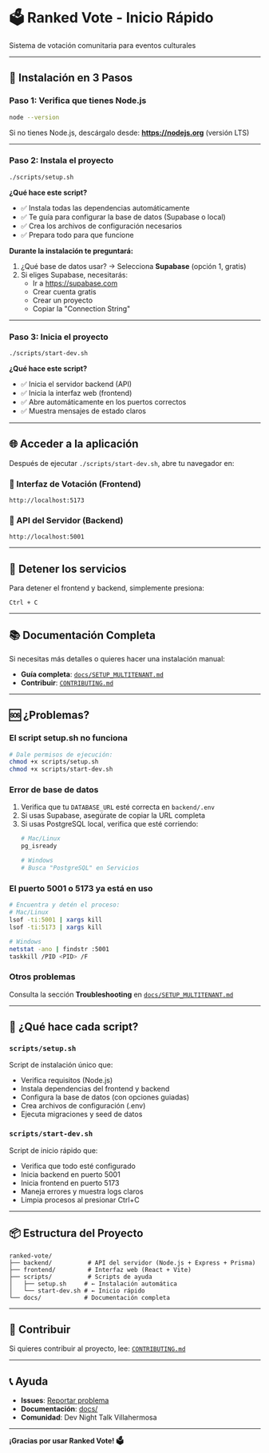 # 🗳️ Ranked Vote - Inicio Rápido

Sistema de votación comunitaria para eventos culturales

---

## 🚀 Instalación en 3 Pasos

### Paso 1: Verifica que tienes Node.js
```bash
node --version
```

Si no tienes Node.js, descárgalo desde: **https://nodejs.org** (versión LTS)

---

### Paso 2: Instala el proyecto
```bash
./scripts/setup.sh
```

**¿Qué hace este script?**
- ✅ Instala todas las dependencias automáticamente
- ✅ Te guía para configurar la base de datos (Supabase o local)
- ✅ Crea los archivos de configuración necesarios
- ✅ Prepara todo para que funcione

**Durante la instalación te preguntará:**
1. ¿Qué base de datos usar? → Selecciona **Supabase** (opción 1, gratis)
2. Si eliges Supabase, necesitarás:
   - Ir a https://supabase.com
   - Crear cuenta gratis
   - Crear un proyecto
   - Copiar la "Connection String"

---

### Paso 3: Inicia el proyecto
```bash
./scripts/start-dev.sh
```

**¿Qué hace este script?**
- ✅ Inicia el servidor backend (API)
- ✅ Inicia la interfaz web (frontend)
- ✅ Abre automáticamente en los puertos correctos
- ✅ Muestra mensajes de estado claros

---

## 🌐 Acceder a la aplicación

Después de ejecutar `./scripts/start-dev.sh`, abre tu navegador en:

### 🎨 Interfaz de Votación (Frontend)
```
http://localhost:5173
```

### 🔧 API del Servidor (Backend)
```
http://localhost:5001
```

---

## 🛑 Detener los servicios

Para detener el frontend y backend, simplemente presiona:
```
Ctrl + C
```

---

## 📚 Documentación Completa

Si necesitas más detalles o quieres hacer una instalación manual:
- **Guía completa**: [`docs/SETUP_MULTITENANT.md`](docs/SETUP_MULTITENANT.md)
- **Contribuir**: [`CONTRIBUTING.md`](CONTRIBUTING.md)

---

## 🆘 ¿Problemas?

### El script setup.sh no funciona
```bash
# Dale permisos de ejecución:
chmod +x scripts/setup.sh
chmod +x scripts/start-dev.sh
```

### Error de base de datos
1. Verifica que tu `DATABASE_URL` esté correcta en `backend/.env`
2. Si usas Supabase, asegúrate de copiar la URL completa
3. Si usas PostgreSQL local, verifica que esté corriendo:
   ```bash
   # Mac/Linux
   pg_isready

   # Windows
   # Busca "PostgreSQL" en Servicios
   ```

### El puerto 5001 o 5173 ya está en uso
```bash
# Encuentra y detén el proceso:
# Mac/Linux
lsof -ti:5001 | xargs kill
lsof -ti:5173 | xargs kill

# Windows
netstat -ano | findstr :5001
taskkill /PID <PID> /F
```

### Otros problemas
Consulta la sección **Troubleshooting** en [`docs/SETUP_MULTITENANT.md`](docs/SETUP_MULTITENANT.md)

---

## 🎯 ¿Qué hace cada script?

### `scripts/setup.sh`
Script de instalación único que:
- Verifica requisitos (Node.js)
- Instala dependencias del frontend y backend
- Configura la base de datos (con opciones guiadas)
- Crea archivos de configuración (.env)
- Ejecuta migraciones y seed de datos

### `scripts/start-dev.sh`
Script de inicio rápido que:
- Verifica que todo esté configurado
- Inicia backend en puerto 5001
- Inicia frontend en puerto 5173
- Maneja errores y muestra logs claros
- Limpia procesos al presionar Ctrl+C

---

## 📦 Estructura del Proyecto

```
ranked-vote/
├── backend/          # API del servidor (Node.js + Express + Prisma)
├── frontend/         # Interfaz web (React + Vite)
├── scripts/          # Scripts de ayuda
│   ├── setup.sh     # ← Instalación automática
│   └── start-dev.sh # ← Inicio rápido
└── docs/            # Documentación completa
```

---

## 🤝 Contribuir

Si quieres contribuir al proyecto, lee: [`CONTRIBUTING.md`](CONTRIBUTING.md)

---

## 📞 Ayuda

- **Issues**: [Reportar problema](https://github.com/dev-night-talk/vota-flor/issues)
- **Documentación**: [docs/](docs/)
- **Comunidad**: Dev Night Talk Villahermosa

---

**¡Gracias por usar Ranked Vote! 🗳️**
